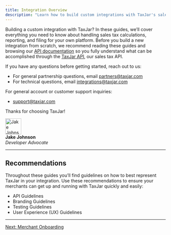 ```yaml
---
title: Integration Overview
description: "Learn how to build custom integrations with TaxJar's sales tax API."
---
```


Building a custom integration with TaxJar? In these guides, we’ll cover everything you need to know about handling sales tax calculations, reporting, and filing for your own platform. Before you build a new integration from scratch, we recommend reading these guides and browsing our [API documentation](/api/reference/) so you fully understand what can be accomplished through the [TaxJar API](https://www.taxjar.com/api/), our sales tax API.

If you have any questions before getting started, reach out to us:

* For general partnership questions, email [partners@taxjar.com](mailto:partners@taxjar.com)
* For technical questions, email [integrations@taxjar.com](mailto:integrations@taxjar.com)

For general account or customer support inquiries:

* [support@taxjar.com](mailto:support@taxjar.com)

Thanks for choosing TaxJar!

<div class="flexbox author">
  <div class="flexbox-col">
    <img src="/images/guides/authors/jake.png" width="50" alt="Jake Johnson">
  </div>
  <div class="flexbox-col">
    <b>Jake Johnson</b><br>
    <em>Developer Advocate</em>
  </div>
</div>

---

## Recommendations

Throughout these guides you’ll find guidelines on how to best represent TaxJar in your integration. Use these recommendations to ensure your merchants can get up and running with TaxJar quickly and easily:

* API Guidelines
* Branding Guidelines
* Testing Guidelines
* User Experience (UX) Guidelines

---

<a href="/integrations/onboarding/" class="btn">Next: Merchant Onboarding</a>

